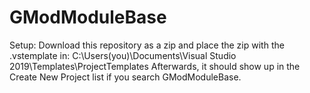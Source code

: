 # GModModuleBase

Setup:
Download this repository as a zip and place the zip with the .vstemplate in:
C:\Users\(you)\Documents\Visual Studio 2019\Templates\ProjectTemplates
Afterwards, it should show up in the Create New Project list if you search GModModuleBase.
